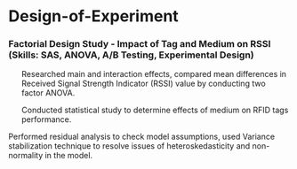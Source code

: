 # Design-of-Experiment
### Factorial Design Study - Impact of Tag and Medium on RSSI (Skills: SAS, ANOVA, A/B Testing, Experimental Design)
<ul style=“list-style-type:circle">Researched main and interaction effects, compared mean differences in Received Signal Strength Indicator (RSSI) value by conducting two factor ANOVA.</ul>
<ul style=“list-style-type:circle">Conducted statistical study to determine effects of medium on RFID tags performance.</ul>
<uln style=“list-style-type:circle”>Performed residual analysis to check model assumptions, used Variance stabilization technique to resolve issues of heteroskedasticity and non-normality in the model.</ul>
